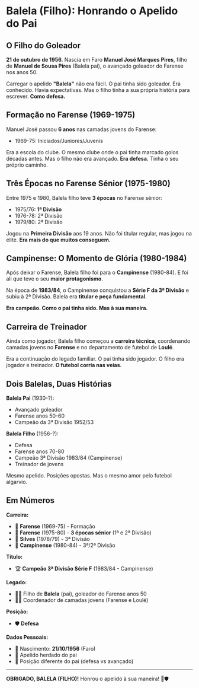 # Balela (Filho): Honrando o Apelido do Pai

## O Filho do Goleador

**21 de outubro de 1956**. Nascia em Faro **Manuel José Marques Pires**, filho de **Manuel de Sousa Pires** (Balela pai), o avançado goleador do Farense nos anos 50.

Carregar o apelido **"Balela"** não era fácil. O pai tinha sido goleador. Era conhecido. Havia expectativas. Mas o filho tinha a sua própria história para escrever. **Como defesa.**

## Formação no Farense (1969-1975)

Manuel José passou **6 anos** nas camadas jovens do Farense:
- 1969-75: Iniciados/Juniores/Juvenis

Era a escola do clube. O mesmo clube onde o pai tinha marcado golos décadas antes. Mas o filho não era avançado. **Era defesa.** Tinha o seu próprio caminho.

## Três Épocas no Farense Sénior (1975-1980)

Entre 1975 e 1980, Balela filho teve **3 épocas** no Farense sénior:
- 1975/76: **1ª Divisão**
- 1976-78: 2ª Divisão
- 1979/80: 2ª Divisão

Jogou na **Primeira Divisão** aos 19 anos. Não foi titular regular, mas jogou na elite. **Era mais do que muitos conseguem.**

## Campinense: O Momento de Glória (1980-1984)

Após deixar o Farense, Balela filho foi para o **Campinense** (1980-84). E foi ali que teve o seu **maior protagonismo**.

Na época de **1983/84**, o Campinense conquistou a **Série F da 3ª Divisão** e subiu à 2ª Divisão. Balela era **titular e peça fundamental**.

**Era campeão. Como o pai tinha sido. Mas à sua maneira.**

## Carreira de Treinador

Ainda como jogador, Balela filho começou a **carreira técnica**, coordenando camadas jovens no **Farense** e no departamento de futebol de **Loulé**.

Era a continuação do legado familiar. O pai tinha sido jogador. O filho era jogador e treinador. **O futebol corria nas veias.**

## Dois Balelas, Duas Histórias

**Balela Pai** (1930-?):
- Avançado goleador
- Farense anos 50-60
- Campeão da 3ª Divisão 1952/53

**Balela Filho** (1956-?):
- Defesa
- Farense anos 70-80
- Campeão 3ª Divisão 1983/84 (Campinense)
- Treinador de jovens

Mesmo apelido. Posições opostas. Mas o mesmo amor pelo futebol algarvio.

## Em Números

**Carreira:**
- 🎽 **Farense** (1969-75) - Formação
- 🎽 **Farense** (1975-80) - **3 épocas sénior** (1ª e 2ª Divisão)
- 🎽 **Silves** (1978/79) - 3ª Divisão
- 🎽 **Campinense** (1980-84) - 3ª/2ª Divisão

**Título:**
- 🏆 **Campeão 3ª Divisão Série F** (1983/84 - Campinense)

**Legado:**
- 👨‍👦 Filho de **Balela** (pai), goleador do Farense anos 50
- 👨‍🏫 Coordenador de camadas jovens (Farense e Loulé)

**Posição:**
- 🛡️ **Defesa**

**Dados Pessoais:**
- 📅 Nascimento: **21/10/1956** (Faro)
- 👤 Apelido herdado do pai
- 🎯 Posição diferente do pai (defesa vs avançado)

---

**OBRIGADO, BALELA (FILHO)!** Honrou o apelido à sua maneira! 🦁🛡️
